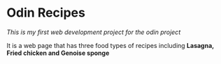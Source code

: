 <h1>Odin Recipes</h1>
<em>This is my first web development project for the odin project</em>
<p>It is a web page that has three food types of recipes including <strong>Lasagna, Fried chicken and Genoise sponge</strong></p>